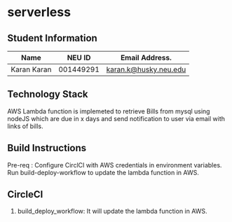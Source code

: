 # serverless

## Student Information

| Name | NEU ID | Email Address. |
| --- | --- | --- |
| Karan Karan | 001449291 | karan.k@husky.neu.edu |

## Technology Stack

AWS Lambda function is implemeted to retrieve Bills from mysql using nodeJS which are due in x days and send notification to user via email with links of bills.

## Build Instructions

Pre-req : Configure CirclCI with AWS credentials in environment variables.
Run build-deploy-workflow to update the lambda function in AWS. 

## CircleCI
1. build_deploy_workflow: It will update the lambda function in AWS.
